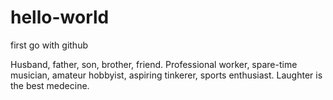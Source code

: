 # hello-world
first go with github

Husband, father, son, brother, friend.
Professional worker, spare-time musician, amateur hobbyist, aspiring tinkerer, sports enthusiast.
Laughter is the best medecine.
